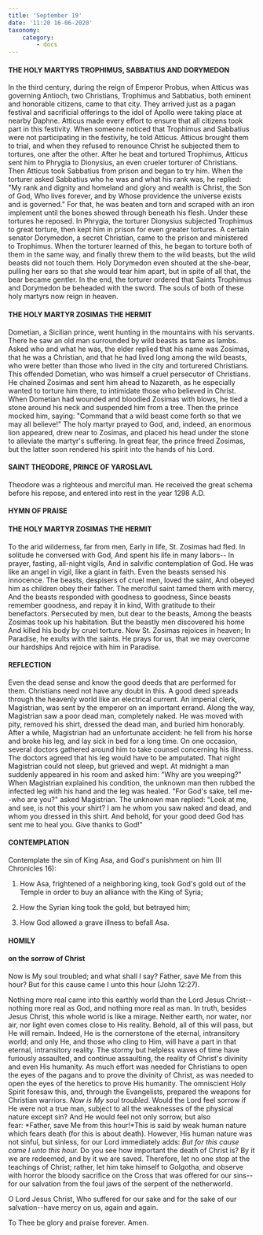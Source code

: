 ```yaml
---
title: 'September 19'
date: '11:20 16-06-2020'
taxonomy:
    category:
        - docs
---
```


#### THE HOLY MARTYRS TROPHIMUS, SABBATIUS AND DORYMEDON

In the third century, during the reign of Emperor Probus, when Atticus was governing Antioch, two Christians, Trophimus and Sabbatius, both eminent and honorable citizens, came to that city. They arrived just as a pagan festival and sacrificial offerings to the idol of Apollo were taking place at nearby Daphne. Atticus made every effort to ensure that all citizens took part in this festivity. When someone noticed that Trophimus and Sabbatius were not participating in the festivity, he told Atticus. Atticus brought them to trial, and when they refused to renounce Christ he subjected them to tortures, one after the other. After he beat and tortured Trophimus, Atticus sent him to Phrygia to Dionysius, an even crueler torturer of Christians. Then Atticus took Sabbatius from prison and began to try him. When the torturer asked Sabbatius who he was and what his rank was, he replied: "My rank and dignity and homeland and glory and wealth is Christ, the Son of God, Who lives forever, and by Whose providence the universe exists and is governed." For that, he was beaten and torn and scraped with an iron implement until the bones showed through beneath his flesh. Under these tortures he reposed. In Phrygia, the torturer Dionysius subjected Trophimus to great torture, then kept him in prison for even greater tortures. A certain senator Dorymedon, a secret Christian, came to the prison and ministered to Trophimus. When the torturer learned of this, he began to torture both of them in the same way, and finally threw them to the wild beasts, but the wild beasts did not touch them. Holy Dorymedon even shouted at the she-bear, pulling her ears so that she would tear him apart, but in spite of all that, the bear became gentler. In the end, the torturer ordered that Saints Trophimus and Dorymedon be beheaded with the sword. The souls of both of these holy martyrs now reign in heaven.

#### THE HOLY MARTYR ZOSIMAS THE HERMIT

Dometian, a Sicilian prince, went hunting in the mountains with his servants. There he saw an old man surrounded by wild beasts as tame as lambs. Asked who and what he was, the elder replied that his name was Zosimas, that he was a Christian, and that he had lived long among the wild beasts, who were better than those who lived in the city and torturered Christians. This offended Dometian, who was himself a cruel persecutor of Christians. He chained Zosimas and sent him ahead to Nazareth, as he especially wanted to torture him there, to intimidate those who believed in Christ. When Dometian had wounded and bloodied Zosimas with blows, he tied a stone around his neck and suspended him from a tree. Then the prince mocked him, saying: "Command that a wild beast come forth so that we may all believe!" The holy martyr prayed to God, and, indeed, an enormous lion appeared, drew near to Zosimas, and placed his head under the stone to alleviate the martyr's suffering. In great fear, the prince freed Zosimas, but the latter soon rendered his spirit into the hands of his Lord.

#### SAINT THEODORE, PRINCE OF YAROSLAVL

Theodore was a righteous and merciful man. He received the great schema before his repose, and entered into rest in the year 1298 A.D.

#### HYMN OF PRAISE

#### THE HOLY MARTYR ZOSIMAS THE HERMIT

To the arid wilderness, far from men,
Early in life, St. Zosimas had fled.
In solitude he conversed with God,
And spent his life in many labors--
In prayer, fasting, all-night vigils,
And in salvific contemplation of God.
He was like an angel in vigil, like a giant in faith.
Even the beasts sensed his innocence.
The beasts, despisers of cruel men, loved the saint,
And obeyed him as children obey their father.
The merciful saint tamed them with mercy,
And the beasts responded with goodness to goodness,
Since beasts remember goodness, and repay it in kind,
With gratitude to their benefactors.
Persecuted by men, but dear to the beasts,
Among the beasts Zosimas took up his habitation.
But the beastly men discovered his home
And killed his body by cruel torture.
Now St. Zosimas rejoices in heaven;
In Paradise, he exults with the saints.
He prays for us, that we may overcome our hardships
And rejoice with him in Paradise.


#### REFLECTION


Even the dead sense and know the good deeds that are performed for them. Christians need not have any doubt in this. A good deed spreads through the heavenly world like an electrical current. An imperial clerk, Magistrian, was sent by the emperor on an important errand. Along the way, Magistrian saw a poor dead man, completely naked. He was moved with pity, removed his shirt, dressed the dead man, and buried him honorably. After a while, Magistrian had an unfortunate accident: he fell from his horse and broke his leg, and lay sick in bed for a long time. On one occasion, several doctors gathered around him to take counsel concerning his illness. The doctors agreed that his leg would have to be amputated. That night Magistrian could not sleep, but grieved and wept. At midnight a man suddenly appeared in his room and asked him: "Why are you weeping?" When Magistrian explained his condition, the unknown man then rubbed the infected leg with his hand and the leg was healed. "For God's sake, tell me--who are you?" asked Magistrian. The unknown man replied: "Look at me, and see, is not this your shirt? I am he whom you saw naked and dead, and whom you dressed in this shirt. And behold, for your good deed God has sent me to heal you. Give thanks to God!"



#### CONTEMPLATION


Contemplate the sin of King Asa, and God's punishment on him (II Chronicles 16):

1.  How Asa, frightened of a neighboring king, took God's gold out of the Temple in order to buy an alliance with the King of Syria;

1.  How the Syrian king took the gold, but betrayed him;

1.  How God allowed a grave illness to befall Asa.



#### HOMILY


#### on the sorrow of Christ


Now is My soul troubled; and what shall I say? Father, save Me from this hour? But for this cause came I unto this hour (John 12:27).

Nothing more real came into this earthly world than the Lord Jesus Christ--nothing more real as God, and nothing more real as man. In truth, besides Jesus Christ, this whole world is like a mirage. Neither earth, nor water, nor air, nor light even comes close to His reality. Behold, all of this will pass, but He will remain. Indeed, He is the cornerstone of the eternal, intransitory world; and only He, and those who cling to Him, will have a part in that eternal, intransitory reality. The stormy but helpless waves of time have furiously assaulted, and continue assaulting, the reality of Christ's divinity and even His humanity. As much effort was needed for Christians to open the eyes of the pagans and to prove the divinity of Christ, as was needed to open the eyes of the heretics to prove His humanity. The omniscient Holy Spirit foresaw this, and, through the Evangelists, prepared the weapons for Christian warriors. *Now is My soul troubled*. Would the Lord feel sorrow if He were not a true man, subject to all the weaknesses of the physical nature except sin? And He would feel not only sorrow, but also fear: *Father, save Me from this hour!*This is said by weak human nature which fears death (for this is about death). However, His human nature was not sinful, but sinless, for our Lord immediately adds: *But for this cause came I unto this hour.* Do you see how important the death of Christ is? By it we are redeemed, and by it we are saved. Therefore, let no one stop at the teachings of Christ; rather, let him take himself to Golgotha, and observe with horror the bloody sacrifice on the Cross that was offered for our sins--for our salvation from the foul jaws of the serpent of the netherworld.

O Lord Jesus Christ, Who suffered for our sake and for the sake of our salvation--have mercy on us, again and again.

To Thee be glory and praise forever. Amen.

